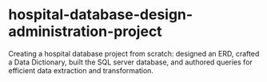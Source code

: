 # hospital-database-design-administration-project
Creating a hospital database project from scratch: designed an ERD, crafted a Data Dictionary, built the SQL server database, and authored queries for efficient data extraction and transformation.
